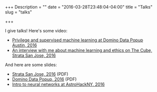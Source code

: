 +++
Description = ""
date = "2016-03-28T23:48:04-04:00"
title = "Talks"
slug = "talks"

+++

I give talks! Here's some video:

 - [Privilege and supervised machine learning at Domino Data Popup Austin,
   2016](https://vimeo.com/163292139)
 - [An interview with me about machine learning and ethics on The Cube, Strata
   San Jose, 2016](https://www.youtube.com/watch?v=1ui84CSu3S0)

And here are some slides:

 - [Strata San Jose, 2016](/talks/strata_sanjose_2016/strata_sanjose_2016.pdf)
   (PDF)
 - [Domino Data Popup, 2016](/talks/popup_2016/popup_2016.pdf) (PDF)
 - [Intro to neural networks at AstroHackNY, 2016](/talks/astrohackny/)
